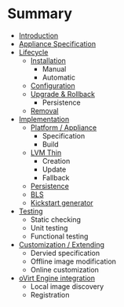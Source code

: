 Summary
=======

* [Introduction](README.md)
* [Appliance Specification](README.md#spec)
* [Lifecycle](runtime/README.md)
  * [Installation](runtime.md#installation)
    * Manual
    * Automatic
  * [Configuration](runtime.md#configuration)
  * [Upgrade & Rollback](runtime.md#upgrade)
    * Persistence
  * [Removal](runtime.md#removal)
* [Implementation](impl.md#README/)
  * [Platform / Appliance](impl.md#platform/)
    * Specification
    * Build
  * [LVM Thin](impl.md#lvm/)
    * Creation
    * Update
    * Fallback
  * [Persistence](impl.md#persistence/)
  * [BLS](impl.md#boot/)
  * [Kickstart generator](impl.md#kickstart_from_cmdline/)
* [Testing](testing.md)
  * Static checking
  * Unit testing
  * Functional testing
* [Customization / Extending](customization.md)
  * Dervied specification
  * Offline image modification
  * Online customization
* [oVirt Engine integration](engine.md)
  * Local image discovery
  * Registration
